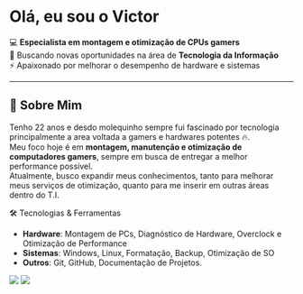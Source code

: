 #  Olá, eu sou o Victor  

💻 **Especialista em montagem e otimização de CPUs gamers**  
🎯 Buscando novas oportunidades na área de **Tecnologia da Informação**  
⚡ Apaixonado por melhorar o desempenho de hardware e sistemas  

---

## 🚀 Sobre Mim
Tenho 22 anos e desdo molequinho sempre fui fascinado por tecnologia principalmente a area voltada a gamers e hardwares potentes 🔥.  
Meu foco hoje é em **montagem, manutenção e otimização de computadores gamers**, sempre em busca de entregar a melhor performance possível.  
Atualmente, busco expandir meus conhecimentos, tanto para melhorar meus serviços de otimização, quanto para me inserir em outras áreas dentro do T.I.



🛠️ Tecnologias & Ferramentas
- **Hardware**: Montagem de PCs, Diagnóstico de Hardware, Overclock e Otimização de Performance  
- **Sistemas**: Windows, Linux, Formatação, Backup, Otimização de SO  
- **Outros**: Git, GitHub, Documentação de Projetos.


<div>
<a href="https://www.instagram.com/o_v1ctor/" target="_blank"><img loading="lazy" src="https://img.shields.io/badge/-Instagram-%23E4405F?style=for-the-badge&logo=instagram&logoColor=white" target="_blank"></a>
<a href="https://www.linkedin.com/in/victor-anderson-ba1445381/" target="_blank"><img loading="lazy" src="https://img.shields.io/badge/-LinkedIn-%230077B5?style=for-the-badge&logo=linkedin&logoColor=white" target="_blank"></a>
</div>
